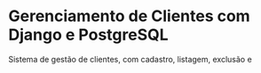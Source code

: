 # Gerenciamento de Clientes com Django e PostgreSQL
Sistema de gestão de clientes, com cadastro, listagem, exclusão e 
